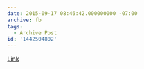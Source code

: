 ```yaml
---
date: 2015-09-17 08:46:42.000000000 -07:00
archive: fb
tags: 
  - Archive Post
id: '1442504802'
---
```


[Link](https://www.nasa.gov/feature/pluto-wows-in-spectacular-new-backlit-panorama)